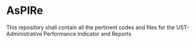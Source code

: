 # AsPIRe
This repository shall contain all the pertinent codes and files for the UST-Administrative Performance Indicator and Reports
